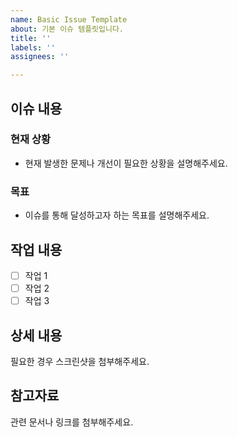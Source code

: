 ```yaml
---
name: Basic Issue Template
about: 기본 이슈 템플릿입니다.
title: ''
labels: ''
assignees: ''

---
```


## 이슈 내용

### 현재 상황
- 현재 발생한 문제나 개선이 필요한 상황을 설명해주세요.

### 목표
- 이슈를 통해 달성하고자 하는 목표를 설명해주세요.

## 작업 내용
- [ ] 작업 1
- [ ] 작업 2
- [ ] 작업 3

## 상세 내용
필요한 경우 스크린샷을 첨부해주세요.

## 참고자료
관련 문서나 링크를 첨부해주세요.
